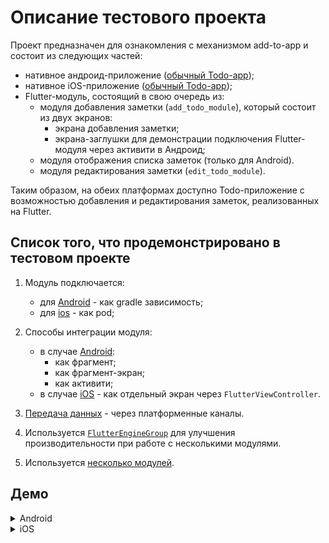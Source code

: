 # Описание тестового проекта

Проект предназначен для ознакомления с механизмом add-to-app и состоит из следующих частей:
- нативное андроид-приложение ([обычный Todo-app](https://github.com/Ashish0077/ToDo_App_Android));
- нативное iOS-приложение ([обычный Todo-app](https://github.com/ivanvorobei/SwiftUI/tree/master/Other%20Projects/Example%20To-Do%20App));
- Flutter-модуль, состоящий в свою  очередь из:
  - модуля добавления заметки (`add_todo_module`), который состоит из двух экранов:
    - экрана добавления заметки;
    - экрана-заглушки для демонстрации подключения Flutter-модуля через активити в Андроид;
  - модуля отображения списка заметок (только для Android).
  - модуля редактирования заметки (`edit_todo_module`).


Таким образом, на обеих платформах доступно Todo-приложение с возможностью добавления и редактирования заметок, реализованных на Flutter. 

## Список того, что продемонстрировано в тестовом проекте

1. Модуль подключается:
    - для [Android](../1.%20Создание%20модуля/android/README.md) - как gradle зависимость;
    - для [ios](../1.%20Создание%20модуля/ios/README.md) - как pod;

2. Способы интеграции модуля:
    - в случае [Android](../2.%20Способы%20интеграции%20в%20нативное%20приложение/android/README.md):
      - как фрагмент;
      - как фрагмент-экран;
      - как активити;
    - в случае [iOS](../2.%20Способы%20интеграции%20в%20нативное%20приложение/ios/README.md) - как отдельный экран через `FlutterViewController`.
3. [Передача данных](../3.%20Передача%20данных%20туда%20и%20обратно/android/README.md) - через платформенные каналы.
4. Используется [`FlutterEngineGroup`](../4.%20Возможные%20проблемы%20с%20производительностью/README.md) для улучшения производительности при работе с несколькими модулями.
5. Используется [несколько модулей](../6.%20Несколько%20модулей/README.md).  

## Демо

<details>
    <summary>Android</summary>

https://github.com/Sadhorsephile/flutter-add-to-app-example/assets/45498770/6a3e5d36-f056-47b1-9b0f-fa7c6b9b5c87

</details>

<details>
    <summary>iOS</summary>

https://github.com/Sadhorsephile/flutter-add-to-app-example/assets/45498770/e6834067-1762-4a79-9d93-99555127a83c

</details>
